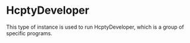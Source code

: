 # HcptyDeveloper

This type of instance is used to run HcptyDeveloper, which is a group of specific programs.
